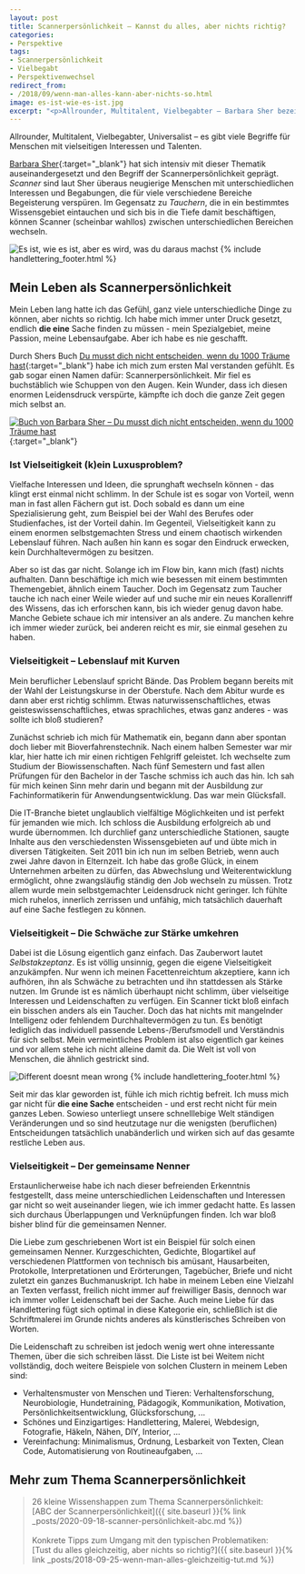 ```yaml
---
layout: post
title: Scannerpersönlichkeit – Kannst du alles, aber nichts richtig?
categories:
- Perspektive
tags:
- Scannerpersönlichkeit
- Vielbegabt
- Perspektivenwechsel
redirect_from:
- /2018/09/wenn-man-alles-kann-aber-nichts-so.html
image: es-ist-wie-es-ist.jpg
excerpt: "<p>Allrounder, Multitalent, Vielbegabter – Barbara Sher bezeichnet diese Menschen als Scannerpersönlichkeit. Was genau es damit auf sich hat und wie du besser mit deiner Vielseitigkeit umgehen kannst, erzähle ich dir hier.</p>"
---
```


Allrounder, Multitalent, Vielbegabter, Universalist – es gibt
viele Begriffe für Menschen mit vielseitigen Interessen und Talenten.

[Barbara Sher](http://www.barbarasher.com/about.htm){:target="\_blank"} hat sich intensiv
mit dieser Thematik auseinandergesetzt und den Begriff der
Scannerpersönlichkeit geprägt. *Scanner* sind laut Sher überaus
neugierige Menschen mit unterschiedlichen Interessen und Begabungen, die
für viele verschiedene Bereiche Begeisterung verspüren. Im Gegensatz
zu *Tauchern*, die in ein bestimmtes Wissensgebiet eintauchen und sich
bis in die Tiefe damit beschäftigen, können Scanner (scheinbar wahllos)
zwischen unterschiedlichen Bereichen wechseln.

![Es ist, wie es ist, aber es wird, was du daraus machst]({{site.baseurl}}/assets/img/posts/es-ist-wie-es-ist.jpg)
{% include handlettering_footer.html %}

## Mein Leben als Scannerpersönlichkeit

Mein Leben lang hatte ich das Gefühl, ganz viele unterschiedliche Dinge
zu können, aber nichts so richtig. Ich habe mich immer unter Druck
gesetzt, endlich **die eine** Sache finden zu müssen - mein
Spezialgebiet, meine Passion, meine Lebensaufgabe. Aber ich habe es nie
geschafft.

Durch Shers Buch [Du musst dich nicht entscheiden, wenn du 1000 Träume
hast](https://www.amazon.de/musst-nicht-entscheiden-tausend-Tr%C3%A4ume/dp/3423347406/ref=sr_1_1?ie=UTF8&qid=1536005226&sr=8-1&keywords=du+musst+dich+nicht+entscheiden+wenn+du+tausend+tr%C3%A4ume+hast){:target="\_blank"}
habe ich mich zum ersten Mal verstanden gefühlt. Es gab sogar einen Namen dafür:
Scannerpersönlichkeit. Mir fiel es buchstäblich wie Schuppen von den Augen. Kein
Wunder, dass ich diesen enormen Leidensdruck verspürte, kämpfte ich doch die
ganze Zeit gegen mich selbst an.

[![Buch von Barbara Sher – Du musst dich nicht entscheiden, wenn du 1000 Träume hast]({{site.baseurl}}/assets/img/posts/buch_barbara_sher_du_musst_dich_nicht_entscheiden_scannerpersoenlichkeit.jpg)](https://www.amazon.de/musst-nicht-entscheiden-tausend-Tr%C3%A4ume/dp/3423347406/ref=sr_1_1?ie=UTF8&qid=1536005226&sr=8-1&keywords=du+musst+dich+nicht+entscheiden+wenn+du+tausend+tr%C3%A4ume+hast){:target="\_blank"}

### Ist Vielseitigkeit (k)ein Luxusproblem?

Vielfache Interessen und Ideen, die sprunghaft wechseln können - das
klingt erst einmal nicht schlimm. In der Schule ist es sogar von
Vorteil, wenn man in fast allen Fächern gut ist. Doch sobald es dann um
eine Spezialisierung geht, zum Beispiel bei der Wahl des Berufes oder
Studienfaches, ist der Vorteil dahin. Im Gegenteil, Vielseitigkeit kann
zu einem enormen selbstgemachten Stress und einem chaotisch wirkenden
Lebenslauf führen. Nach außen hin kann es sogar den Eindruck erwecken,
kein Durchhaltevermögen zu besitzen.

Aber so ist das gar nicht. Solange ich im Flow bin, kann mich (fast)
nichts aufhalten. Dann beschäftige ich mich wie besessen mit einem
bestimmten Themengebiet, ähnlich einem Taucher. Doch im Gegensatz zum
Taucher tauche ich nach einer Weile wieder auf und suche mir ein neues
Korallenriff des Wissens, das ich erforschen kann, bis ich wieder genug
davon habe. Manche Gebiete schaue ich mir intensiver an als andere. Zu
manchen kehre ich immer wieder zurück, bei anderen reicht es mir, sie
einmal gesehen zu haben.

### Vielseitigkeit – Lebenslauf mit Kurven

Mein beruflicher Lebenslauf spricht Bände. Das Problem begann bereits
mit der Wahl der Leistungskurse in der Oberstufe. Nach dem Abitur wurde
es dann aber erst richtig schlimm. Etwas naturwissenschaftliches, etwas
geisteswissenschaftliches, etwas sprachliches, etwas ganz anderes - was
sollte ich bloß studieren?

Zunächst schrieb ich mich für Mathematik ein, begann dann aber spontan
doch lieber mit Bioverfahrenstechnik. Nach einem halben Semester war mir
klar, hier hatte ich mir einen richtigen Fehlgriff geleistet. Ich
wechselte zum Studium der Biowissenschaften. Nach fünf Semestern und
fast allen Prüfungen für den Bachelor in der Tasche schmiss ich auch das
hin. Ich sah für mich keinen Sinn mehr darin und begann mit der
Ausbildung zur Fachinformatikerin für Anwendungsentwicklung. Das war
mein Glücksfall.

Die IT-Branche bietet unglaublich vielfältige Möglichkeiten und ist
perfekt für jemanden wie mich. Ich schloss die Ausbildung erfolgreich ab
und wurde übernommen. Ich durchlief ganz unterschiedliche Stationen,
saugte Inhalte aus den verschiedensten Wissensgebieten auf und übte mich
in diversen Tätigkeiten. Seit 2011 bin ich nun im selben
Betrieb, wenn auch zwei Jahre davon in Elternzeit.
Ich habe das große Glück, in einem Unternehmen arbeiten zu dürfen, das
Abwechslung und Weiterentwicklung ermöglicht, ohne zwangsläufig ständig
den Job wechseln zu müssen. Trotz allem wurde mein selbstgemachter
Leidensdruck nicht geringer. Ich fühlte mich ruhelos, innerlich
zerrissen und unfähig, mich tatsächlich dauerhaft auf eine Sache
festlegen zu können.

### Vielseitigkeit – Die Schwäche zur Stärke umkehren

Dabei ist die Lösung eigentlich ganz einfach. Das Zauberwort lautet
*Selbstakzeptanz*. Es ist völlig unsinnig, gegen die eigene
Vielseitigkeit anzukämpfen. Nur wenn ich meinen Facettenreichtum
akzeptiere, kann ich aufhören, ihn als Schwäche zu betrachten und ihn
stattdessen als Stärke nutzen. Im Grunde ist es nämlich überhaupt nicht
schlimm, über vielseitige Interessen und Leidenschaften zu verfügen. Ein
Scanner tickt bloß einfach ein bisschen anders als ein Taucher. Doch das
hat nichts mit mangelnder Intelligenz oder fehlendem Durchhaltevermögen
zu tun. Es benötigt lediglich das individuell passende
Lebens-/Berufsmodell und Verständnis für sich selbst. Mein
vermeintliches Problem ist also eigentlich gar keines und vor allem
stehe ich nicht alleine damit da. Die Welt ist voll von Menschen, die
ähnlich gestrickt sind.

![Different doesnt mean wrong]({{site.baseurl}}/assets/img/posts/different.jpg)
{% include handlettering_footer.html %}

Seit mir das klar geworden ist, fühle ich mich richtig befreit. Ich muss
mich gar nicht für **die eine Sache** entscheiden - und erst recht nicht
für mein ganzes Leben. Sowieso unterliegt unsere schnelllebige Welt
ständigen Veränderungen und so sind heutzutage nur die wenigsten
(beruflichen) Entscheidungen tatsächlich unabänderlich und wirken sich
auf das gesamte restliche Leben aus.

### Vielseitigkeit – Der gemeinsame Nenner

Erstaunlicherweise habe ich nach dieser befreienden Erkenntnis
festgestellt, dass meine unterschiedlichen Leidenschaften und Interessen
gar nicht so weit auseinander liegen, wie ich immer gedacht hatte. Es
lassen sich durchaus Überlappungen und Verknüpfungen finden. Ich war
bloß bisher blind für die gemeinsamen Nenner.

Die Liebe zum geschriebenen Wort ist ein Beispiel für solch einen
gemeinsamen Nenner. Kurzgeschichten, Gedichte, Blogartikel auf
verschiedenen Plattformen von technisch bis amüsant, Hausarbeiten,
Protokolle, Interpretationen und Erörterungen, Tagebücher, Briefe und
nicht zuletzt ein ganzes Buchmanuskript. Ich habe in meinem Leben eine
Vielzahl an Texten verfasst, freilich nicht immer auf freiwilliger
Basis, dennoch war ich immer voller Leidenschaft bei der Sache. Auch
meine Liebe für das Handlettering fügt sich optimal in diese Kategorie
ein, schließlich ist die Schriftmalerei im Grunde nichts anderes als
künstlerisches Schreiben von Worten.

Die Leidenschaft zu schreiben ist jedoch wenig wert ohne interessante
Themen, über die sich schreiben lässt. Die Liste ist bei Weitem nicht
vollständig, doch weitere Beispiele von solchen Clustern in meinem Leben
sind:

-   Verhaltensmuster von Menschen und Tieren: Verhaltensforschung,
    Neurobiologie, Hundetraining, Pädagogik, Kommunikation, Motivation,
    Persönlichkeitsentwicklung, Glücksforschung, ...
-   Schönes und Einzigartiges: Handlettering, Malerei, Webdesign,
    Fotografie, Häkeln, Nähen, DIY, Interior, ...
-   Vereinfachung: Minimalismus, Ordnung, Lesbarkeit von Texten, Clean
    Code, Automatisierung von Routineaufgaben, ...

## Mehr zum Thema Scannerpersönlichkeit

> 26 kleine Wissenshappen zum Thema Scannerpersönlichkeit:<br/>
>[ABC der Scannerpersönlichkeit]({{ site.baseurl }}{% link _posts/2020-09-18-scanner-persönlichkeit-abc.md %})<br/><br/>
> Konkrete Tipps zum Umgang mit den typischen Problematiken:<br/>
>[Tust du alles gleichzeitig, aber nichts so richtig?]({{ site.baseurl }}{% link _posts/2018-09-25-wenn-man-alles-gleichzeitig-tut.md %})
